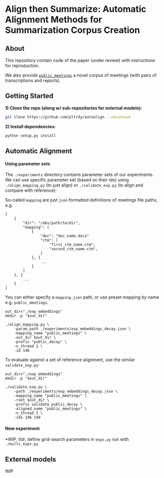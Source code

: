 # Align then Summarize: Automatic Alignment Methods for Summarization Corpus Creation
## About
This repository contain code of the paper (under review) with instructions for reproduction.

We also provide [`public_meetings`](https://github.com/pltrdy/public_meetings) a novel corpus of meetings (with pairs of transcriptions and reports).



## Getting Started

**1) Clone the repo (along w/ sub-repositories for external models):**   
```bash
git clone https://github.com/pltrdy/autoalign --recursive
```

**2) Install dependencies:**   
```bash
python setup.py install
```

## Automatic Alignment
#### Using parameter sets
The `./experiments` directory contains parameter sets of our experiments.    
We can use specific parameter set (based on their ids) using `./align_mapping.py` (to just align) or `./validate_exp.py` (to align and compare with reference):

So-called `mapping` are just `json` formatted definitions of meetings file paths, e.g.
```
[
    {
        "dir": "/abs/path/to/dir",
        "mapping": [
            {
                "doc": "doc_name.docx"
                "ctm": [
                    "first_ctm_name.ctm",
                    "second_ctm_name.ctm",
                ]
            }, {
                ...
            }
        ]
    }, {
        ...
    }
]

```

You can either specify a `mapping.json` path, or use preset mapping by name e.g. `public_meetings`.

```
out_dir="./exp_embeddings"
mkdir -p "$out_dir"

./align_mapping.py \
    -param_path ./experiments/exp_embeddings_decay.json \
    -mapping_name "public_meetings" \
    -out_dir $out_dir \
    -prefix "public_decay" \
    -n_thread 2 \
    -id 146
```

To evaluate against a set of reference alignment, use the similar `validate_exp.py`:
```
out_dir="./exp_embeddings"
mkdir -p "$out_dir"

./validate_exp.py \
    -path ./experiments/exp_embeddings_decay.json \
    -mapping_name "public_meetings" \
    -root $out_dir \
    -prefix validate_public_decay \
    -aligned_name "public_meetings" \
    -n_thread 2 \
    -ids 146 140

```


#### New experiment
*WIP, tldr, define grid-search parameters in `exps.py` run with `./multi_exps.py`


## External models
WIP
